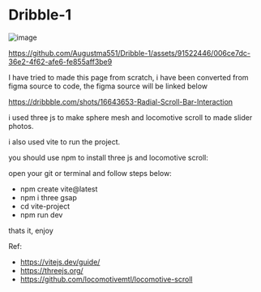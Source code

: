 # Dribble-1

![image](https://github.com/Augustma551/Dribble-1/assets/91522446/0bc35398-7112-441f-8708-6da16cd7e1da)

https://github.com/Augustma551/Dribble-1/assets/91522446/006ce7dc-36e2-4f62-afe6-fe855aff3be9

I have tried to made this page from scratch, i have been converted from figma source to code, the figma source will be linked below 

https://dribbble.com/shots/16643653-Radial-Scroll-Bar-Interaction




i used three js to make sphere mesh and locomotive scroll to made slider photos.

i also used vite to run the project.

you should use npm to install three js and locomotive scroll:

open your git or terminal and follow steps below:
 - npm create vite@latest
 - npm i three gsap
 - cd vite-project
 - npm run dev
 
 thats it, enjoy 
 
 Ref: 
 - https://vitejs.dev/guide/
 - https://threejs.org/
 - https://github.com/locomotivemtl/locomotive-scroll
